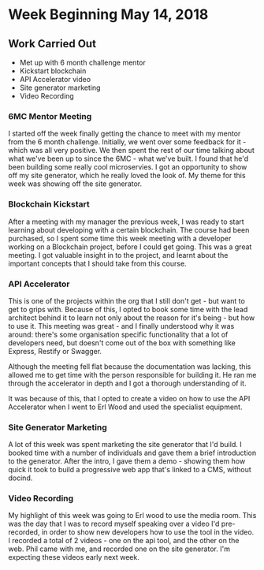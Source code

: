 # Week Beginning May 14, 2018

## Work Carried Out
* Met up with 6 month challenge mentor
* Kickstart blockchain
* API Accelerator video
* Site generator marketing
* Video Recording

### 6MC Mentor Meeting
I started off the week finally getting the chance to meet with my mentor from the 6 month challenge. Initially, we went over some feedback for it - which was all very positive. We then spent the rest of our time talking about what we've been up to since the 6MC - what we've built. I found that he'd been building some really cool microservies. I got an opportunity to show off my site generator, which he really loved the look of. My theme for this week was showing off the site generator.

### Blockchain Kickstart
After a meeting with my manager the previous week, I was ready to start learning about developing with a certain blockchain. The course had been purchased, so I spent some time this week meeting with a developer working on a Blockchain project, before I could get going. This was a great meeting. I got valuable insight in to the project, and learnt about the important concepts that I should take from this course.

### API Accelerator
This is one of the projects within the org that I still don't get - but want to get to grips with. Because of this, I opted to book some time with the lead architect behind it to learn not only about the reason for it's being - but how to use it. This meeting was great - and I finally understood why it was around: there's some organisation specific functionality that a lot of developers need, but doesn't come out of the box with something like Express, Restify or Swagger.

Although the meeting fell flat because the documentation was lacking, this allowed me to get time with the person responsible for building it. He ran me through the accelerator in depth and I got a thorough understanding of it.

It was because of this, that I opted to create a video on how to use the API Accelerator when I went to Erl Wood and used the specialist equipment.

### Site Generator Marketing
A lot of this week was spent marketing the site generator that I'd build. I booked time with a number of individuals and gave them a brief introduction to the generator. After the intro, I gave them a demo - showing them how quick it took to build a progressive web app that's linked to a CMS, without docind.

### Video Recording
My highlight of this week was going to Erl wood to use the media room. This was the day that I was to record myself speaking over a video I'd pre-recorded, in order to show new developers how to use the tool in the video. I recorded a total of 2 videos - one on the api tool, and the other on the web. Phil came with me, and recorded one on the site generator. I'm expecting these videos early next week.